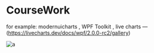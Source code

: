 # CourseWork

for example: modernuicharts ,  WPF Toolkit ,  live charts — (https://livecharts.dev/docs/wpf/2.0.0-rc2/gallery)

![a](https://help4assignment.co.uk/assets/images/Sourcing_a_Supplier.jpg)
